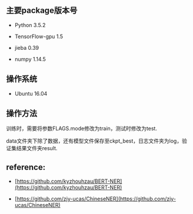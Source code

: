 
## 主要package版本号

* Python 3.5.2

* TensorFlow-gpu 1.5

* jieba 0.39

* numpy 1.14.5


## 操作系统

* Ubuntu 16.04

## 操作方法

训练时，需要将参数FLAGS.mode修改为train，测试时修改为test.

data文件夹下除了数据，还有模型文件保存至ckpt_best，日志文件夹为log，验证集结果文件夹result.

## reference:

* [https://github.com/kyzhouhzau/BERT-NER](https://github.com/kyzhouhzau/BERT-NER)

* [https://github.com/zjy-ucas/ChineseNER](https://github.com/zjy-ucas/ChineseNER)


